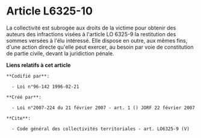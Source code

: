 # Article L6325-10

La collectivité est subrogée aux droits de la victime pour obtenir des auteurs des infractions visées à l'article LO 6325-9
la restitution des sommes versées à l'élu intéressé. Elle dispose en outre, aux mêmes fins, d'une action directe qu'elle peut
exercer, au besoin par voie de constitution de partie civile, devant la juridiction pénale.

**Liens relatifs à cet article**

	**Codifié par**:

	  - Loi n°96-142 1996-02-21

	**Créé par**:

	  - Loi n°2007-224 du 21 février 2007 - art. 1 () JORF 22 février 2007

	**Cite**:

	  - Code général des collectivités territoriales - art. LO6325-9 (V)
